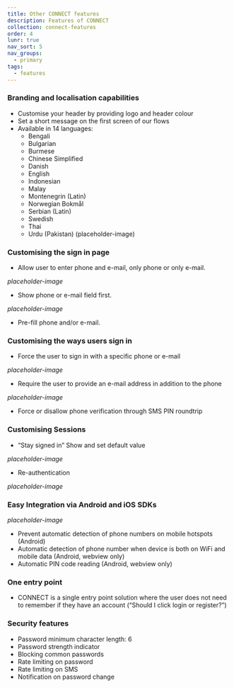 ```yaml
---
title: Other CONNECT features
description: Features of CONNECT
collection: connect-features
order: 4
lunr: true
nav_sort: 5
nav_groups:
  - primary
tags:
  - features
---
```

### Branding and localisation capabilities


-   Customise your header by providing logo and header colour
-   Set a short message on the first screen of our flows
-   Available in 14 languages:
    -   Bengali
    -   Bulgarian
    -   Burmese
    -   Chinese Simplified
    -   Danish
    -   English
    -   Indonesian
    -   Malay
    -   Montenegrin (Latin)
    -   Norwegian Bokmål
    -   Serbian (Latin)
    -   Swedish
    -   Thai
    -   Urdu (Pakistan)
(placeholder-image)


### Customising the sign in page


-   Allow user to enter phone and e-mail, only phone or only e-mail.

*placeholder-image*


-   Show phone or e-mail field first.

*placeholder-image*


-   Pre-fill phone and/or e-mail.

### Customising the ways users sign in


-   Force the user to sign in with a specific phone or e-mail

*placeholder-image*


-   Require the user to provide an e-mail address in addition to the phone

*placeholder-image*


-   Force or disallow phone verification through SMS PIN roundtrip

### Customising Sessions


-   “Stay signed in” Show and set default value

*placeholder-image*


-   Re-authentication

*placeholder-image*

### Easy Integration via Android and iOS SDKs

*placeholder-image*


-   Prevent automatic detection of phone numbers on mobile hotspots (Android)
-   Automatic detection of phone number when device is both on WiFi and mobile data (Android, webview only)
-   Automatic PIN code reading (Android, webview only)

### One entry point


-   CONNECT is a single entry point solution where the user does not need to remember if they have an account (“Should I click login or register?”)

### Security features


-   Password minimum character length: 6
-   Password strength indicator
-   Blocking common passwords
-   Rate limiting on password
-   Rate limiting on SMS
-   Notification on password change
